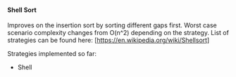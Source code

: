 #### Shell Sort
Improves on the insertion sort by sorting different gaps first.
Worst case scenario complexity changes from O(n^2) depending on the strategy.
List of strategies can be found here: [https://en.wikipedia.org/wiki/Shellsort]

Strategies implemented so far:
* Shell